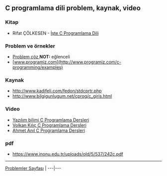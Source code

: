 ## C programlama dili problem, kaynak, video

### Kitap
- Rifat ÇÖLKESEN - [İşte C Programlama Dili ](http://www.papatya.gen.tr/C_programlama_Dili_Colkesen.htm)

### Problem ve örnekler
- [Problem çöz ](https://github.com/PAU-Projects/WorkingMap/blob/1st_class/c/README.md) **NOT:** eğlenceli
- [www.programiz.com](http://www.programiz.com/c-programming/examples)

### Kaynak
- http://www.kadifeli.com/fedon/stdcprtr.php
- http://www.bilgigunlugum.net/cprog/c_giris.html

### Video
- [Yazılım bilimi C Programlama Dersleri](https://www.youtube.com/playlist?list=PLIHume2cwmHdFsJRo5oYG7yQ4NyUx43ql)
- [Volkan Kılıç C Programlama Dersleri](https://www.youtube.com/watch?v=FtaKEn2f2qI&list=PLfzhcDNz4tlXOvEE7z_u3gEqFO3nwIZ5i)
- [Ahmet Anıl   C Programlama Dersleri](https://www.youtube.com/watch?v=yk-veEcY1WI&list=PLIBhH-mHowD83SA8K69Yb40wiOjn7McQK)

### pdf

- https://www.inonu.edu.tr/uploads/old/5/537/242c.pdf


-------

 [Problemler Sayfası](https://github.com/PAU-Projects/WorkingMap/blob/1st_class/c/README.md#c-programlama-dili-problem-ve-%C3%A7%C3%B6z%C3%BCmleri) | 
---|---



